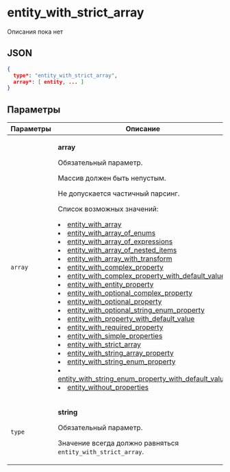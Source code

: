 # entity_with_strict_array
Описания пока нет

## JSON
```json
{
  type*: "entity_with_strict_array",
  array*: [ entity, ... ]
}
```

## Параметры
| Параметры | Описание |
| --- | --- |
| `array` | <p>**array**</p><p>Обязательный параметр.</p><p>Массив должен быть непустым.</p><p>Не допускается частичный парсинг.</p><p>Список возможных значений:<li>[entity_with_array](entity_with_array.md#entity_with_array)</li><li>[entity_with_array_of_enums](entity_with_array_of_enums.md#entity_with_array_of_enums)</li><li>[entity_with_array_of_expressions](entity_with_array_of_expressions.md#entity_with_array_of_expressions)</li><li>[entity_with_array_of_nested_items](entity_with_array_of_nested_items.md#entity_with_array_of_nested_items)</li><li>[entity_with_array_with_transform](entity_with_array_with_transform.md#entity_with_array_with_transform)</li><li>[entity_with_complex_property](entity_with_complex_property.md#entity_with_complex_property)</li><li>[entity_with_complex_property_with_default_value](entity_with_complex_property_with_default_value.md#entity_with_complex_property_with_default_value)</li><li>[entity_with_entity_property](entity_with_entity_property.md#entity_with_entity_property)</li><li>[entity_with_optional_complex_property](entity_with_optional_complex_property.md#entity_with_optional_complex_property)</li><li>[entity_with_optional_property](entity_with_optional_property.md#entity_with_optional_property)</li><li>[entity_with_optional_string_enum_property](entity_with_optional_string_enum_property.md#entity_with_optional_string_enum_property)</li><li>[entity_with_property_with_default_value](entity_with_property_with_default_value.md#entity_with_property_with_default_value)</li><li>[entity_with_required_property](entity_with_required_property.md#entity_with_required_property)</li><li>[entity_with_simple_properties](entity_with_simple_properties.md#entity_with_simple_properties)</li><li>[entity_with_strict_array](entity_with_strict_array.md#entity_with_strict_array)</li><li>[entity_with_string_array_property](entity_with_string_array_property.md#entity_with_string_array_property)</li><li>[entity_with_string_enum_property](entity_with_string_enum_property.md#entity_with_string_enum_property)</li><li>[entity_with_string_enum_property_with_default_value](entity_with_string_enum_property_with_default_value.md#entity_with_string_enum_property_with_default_value)</li><li>[entity_without_properties](entity_without_properties.md#entity_without_properties)</li></p> |
| `type` | <p>**string**</p><p>Обязательный параметр.</p><p>Значение всегда должно равняться `entity_with_strict_array`.</p> |
